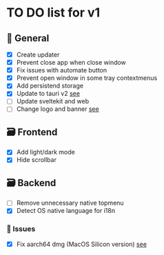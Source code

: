 # TO DO list for v1

## 🌈 General

- [x] Create updater
- [x] Prevent close app when close window
- [x] Fix issues with automate button
- [x] Prevent open window in some tray contextmenus
- [x] Add persistend storage
- [x] Update to tauri v2 [see](https://github.com/angelespejo/macos-app-trial-extender/issues/10)
- [ ] Update sveltekit and web
- [ ] Change logo and banner [see](https://github.com/angelespejo/macos-app-trial-extender/issues/11)

## 🗃️ Frontend

- [x] Add light/dark mode
- [x] Hide scrollbar

## 🗃️ Backend

<!-- - [ ] Change watcher to backend -->
- [ ] Remove unnecessary native topmenu
- [x] Detect OS native language for i18n

### 🐛 Issues

- [x] Fix aarch64 dmg (MacOS Silicon version) [see](https://github.com/angelespejo/macos-app-trial-extender/issues/9)

<!-- 

## 💚 CI

- Nothing

## 💡 Ideas / future list

- Nothing -->
